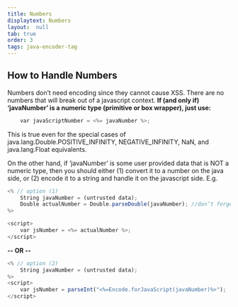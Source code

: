 ```yaml
---
title: Numbers
displaytext: Numbers
layout:  null
tab: true
order: 3
tags: java-encoder-tag
---
```


## How to Handle Numbers

Numbers don’t need encoding since they cannot cause XSS. There are no numbers that will break out of a javascript context. <b>If (and only if) ‘javaNumber’ is a numeric type (primitive or box wrapper), just use:</b>
```javascript
	var javaScriptNumber = <%= javaNumber %>;
```
This is true even for the special cases of java.lang.Double.POSITIVE_INFINITY, NEGATIVE_INFINITY, NaN, and java.lang.Float equivalents.

On the other hand, if ‘javaNumber’ is some user provided data that is NOT a numeric type, then you should either (1) convert it to a number on the java side, or (2) encode it to a string and handle it on the javascript side. E.g.
```javascript
<% // option (1)
	String javaNumber = (untrusted data);
	Double actualNumber = Double.parseDouble(javaNumber); //don’t forget to catch NumberFormatException
%>
```
```javascript
<script>
	var jsNumber = <%= actualNumber %>;
</script>
```

<b>-- OR --</b>

```javascript
<% // option (2)
	String javaNumber = (untrusted data);
%>
<script>
	var jsNumber = parseInt("<%=Encode.forJavaScript(javaNumber)%>");
</script>
```